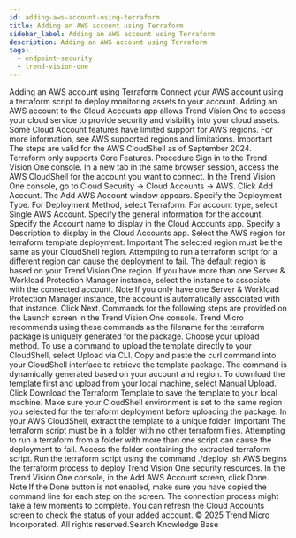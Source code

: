 ```yaml
---
id: adding-aws-account-using-terraform
title: Adding an AWS account using Terraform
sidebar_label: Adding an AWS account using Terraform
description: Adding an AWS account using Terraform
tags:
  - endpoint-security
  - trend-vision-one
---
```


 Adding an AWS account using Terraform Connect your AWS account using a terraform script to deploy monitoring assets to your account. Adding an AWS account to the Cloud Accounts app allows Trend Vision One to access your cloud service to provide security and visibility into your cloud assets. Some Cloud Account features have limited support for AWS regions. For more information, see AWS supported regions and limitations. Important The steps are valid for the AWS CloudShell as of September 2024. Terraform only supports Core Features. Procedure Sign in to the Trend Vision One console. In a new tab in the same browser session, access the AWS CloudShell for the account you want to connect. In the Trend Vision One console, go to Cloud Security → Cloud Accounts → AWS. Click Add Account. The Add AWS Account window appears. Specify the Deployment Type. For Deployment Method, select Terraform. For account type, select Single AWS Account. Specify the general information for the account. Specify the Account name to display in the Cloud Accounts app. Specify a Description to display in the Cloud Accounts app. Select the AWS region for terraform template deployment. Important The selected region must be the same as your CloudShell region. Attempting to run a terraform script for a different region can cause the deployment to fail. The default region is based on your Trend Vision One region. If you have more than one Server & Workload Protection Manager instance, select the instance to associate with the connected account. Note If you only have one Server & Workload Protection Manager instance, the account is automatically associated with that instance. Click Next. Commands for the following steps are provided on the Launch screen in the Trend Vision One console. Trend Micro recommends using these commands as the filename for the terraform package is uniquely generated for the package. Choose your upload method. To use a command to upload the template directly to your CloudShell, select Upload via CLI. Copy and paste the curl command into your CloudShell interface to retrieve the template package. The command is dynamically generated based on your account and region. To download the template first and upload from your local machine, select Manual Upload. Click Download the Terraform Template to save the template to your local machine. Make sure your CloudShell environment is set to the same region you selected for the terraform deployment before uploading the package. In your AWS CloudShell, extract the template to a unique folder. Important The terraform script must be in a folder with no other terraform files. Attempting to run a terraform from a folder with more than one script can cause the deployment to fail. Access the folder containing the extracted terraform script. Run the terraform script using the command ./deploy .sh AWS begins the terraform process to deploy Trend Vision One security resources. In the Trend Vision One console, in the Add AWS Account screen, click Done. Note If the Done button is not enabled, make sure you have copied the command line for each step on the screen. The connection process might take a few moments to complete. You can refresh the Cloud Accounts screen to check the status of your added account. © 2025 Trend Micro Incorporated. All rights reserved.Search Knowledge Base